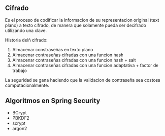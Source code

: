 ## Cifrado

Es el proceso de codificar la informacion de su representacion original (text plano)
a texto cifrado, de manera que solamente pueda ser decifrado utilizando una clave.

Historia delñ cifrado:

1. Almacenar constraseñas en texto plano
2. Almacenar contraseñas cifradas con una funcion hash
3. Almacenar contraseñas cifradas con una funcion hash + salt
4. Almacenar contraseñas cifradas con una funcion adaptativa + factor de trabajo

La seguridad se gana haciendo que la validacion de contraseña sea costosa computacionalmente.

## Algoritmos en Spring Security

* BCrypt
* PBKDF2
* scrypt
* argon2
